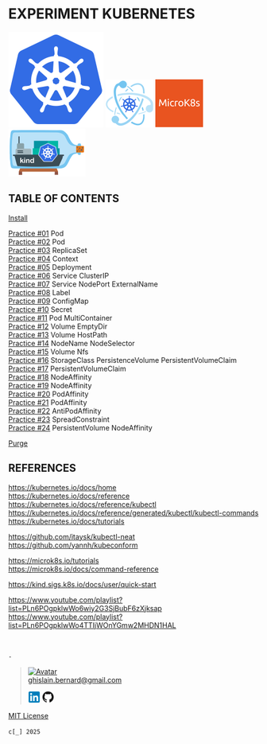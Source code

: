 # EXPERIMENT KUBERNETES

[![Kubernetes](kubernetes.webp "Kubernetes")](https://kubernetes.io)
[![Kubeadm](kubeadm.webp "Kubeadm")](https://kubernetes.io/docs/reference/setup-tools/kubeadm)
[![MicroK8s](microk8s.webp "MikroK8s")](https://microk8s.io)
[![Kind](kind.webp "Kind")](https://kind.sigs.k8s.io)

## TABLE OF CONTENTS

[Install](notebook/install.md)

[Practice #01](notebook/practice01.md) Pod  
[Practice #02](notebook/practice02.md) Pod  
[Practice #03](notebook/practice03.md) ReplicaSet  
[Practice #04](notebook/practice04.md) Context  
[Practice #05](notebook/practice05.md) Deployment  
[Practice #06](notebook/practice06.md) Service ClusterIP  
[Practice #07](notebook/practice07.md) Service NodePort ExternalName  
[Practice #08](notebook/practice08.md) Label  
[Practice #09](notebook/practice09.md) ConfigMap  
[Practice #10](notebook/practice10.md) Secret  
[Practice #11](notebook/practice11.md) Pod MultiContainer  
[Practice #12](notebook/practice12.md) Volume EmptyDir  
[Practice #13](notebook/practice13.md) Volume HostPath  
[Practice #14](notebook/practice14.md) NodeName NodeSelector  
[Practice #15](notebook/practice15.md) Volume Nfs  
[Practice #16](notebook/practice16.md) StorageClass PersistenceVolume PersistentVolumeClaim  
[Practice #17](notebook/practice17.md) PersistentVolumeClaim  
[Practice #18](notebook/practice18.md) NodeAffinity  
[Practice #19](notebook/practice19.md) NodeAffinity  
[Practice #20](notebook/practice20.md) PodAffinity  
[Practice #21](notebook/practice21.md) PodAffinity  
[Practice #22](notebook/practice22.md) AntiPodAffinity  
[Practice #23](notebook/practice23.md) SpreadConstraint  
[Practice #24](notebook/practice24.md) PersistentVolume NodeAffinity

[Purge](notebook/purge.md)

## REFERENCES

https://kubernetes.io/docs/home  
https://kubernetes.io/docs/reference  
https://kubernetes.io/docs/reference/kubectl  
https://kubernetes.io/docs/reference/generated/kubectl/kubectl-commands  
https://kubernetes.io/docs/tutorials

https://github.com/itaysk/kubectl-neat  
https://github.com/yannh/kubeconform

https://microk8s.io/tutorials  
https://microk8s.io/docs/command-reference

https://kind.sigs.k8s.io/docs/user/quick-start

https://www.youtube.com/playlist?list=PLn6POgpklwWo6wiy2G3SjBubF6zXjksap  
https://www.youtube.com/playlist?list=PLn6POgpklwWo4TTIjWOnYGmw2MHDN1HAL

&nbsp;

`-`

> [![Avatar](https://avatars.githubusercontent.com/u/37534566?s=96&v=4)](mailto:ghislain.bernard@gmail.com)  
> ghislain.bernard@gmail.com
>
> [![LinkedIN](notebook/img/linkedin.webp "ghislain-bernard")](https://www.linkedin.com/in/ghislain-bernard)
> [![Github](notebook/img/github.webp "ghislain-bernard")](https://github.com/ghislain-bernard)

[MIT License](https://opensource.org/license/mit)

`c[_] 2025`
